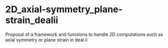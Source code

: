 # 2D_axial-symmetry_plane-strain_dealii
Proposal of a framework and functions to handle 2D computations such as axial symmetry or plane strain in deal.ii
